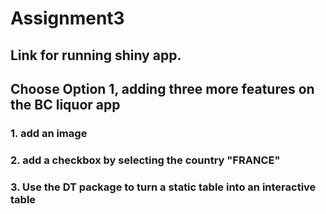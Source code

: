 # Assignment3 
## Link for running shiny app.




## Choose Option 1, adding three more features on the BC liquor app

### 1. add an image
### 2. add a checkbox by selecting the country "FRANCE"
### 3. Use the DT package to turn a static table into an interactive table
